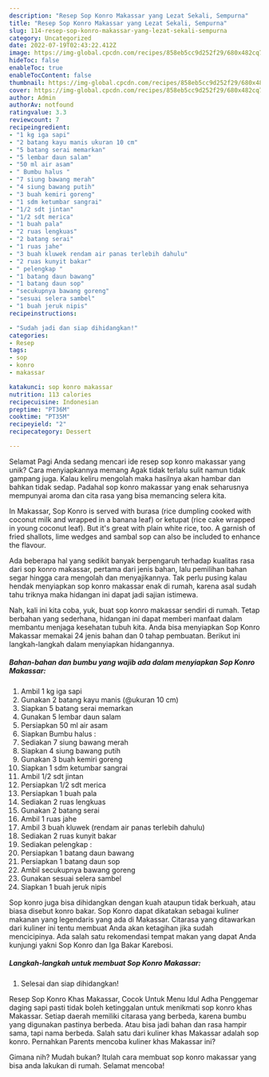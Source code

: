 ```yaml
---
description: "Resep Sop Konro Makassar yang Lezat Sekali, Sempurna"
title: "Resep Sop Konro Makassar yang Lezat Sekali, Sempurna"
slug: 114-resep-sop-konro-makassar-yang-lezat-sekali-sempurna
category: Uncategorized
date: 2022-07-19T02:43:22.412Z
image: https://img-global.cpcdn.com/recipes/858eb5cc9d252f29/680x482cq70/sop-konro-makassar-foto-resep-utama.jpg
hideToc: false
enableToc: true
enableTocContent: false
thumbnail: https://img-global.cpcdn.com/recipes/858eb5cc9d252f29/680x482cq70/sop-konro-makassar-foto-resep-utama.jpg
cover: https://img-global.cpcdn.com/recipes/858eb5cc9d252f29/680x482cq70/sop-konro-makassar-foto-resep-utama.jpg
author: Admin
authorAv: notfound
ratingvalue: 3.3
reviewcount: 7
recipeingredient:
- "1 kg iga sapi"
- "2 batang kayu manis ukuran 10 cm"
- "5 batang serai memarkan"
- "5 lembar daun salam"
- "50 ml air asam"
- " Bumbu halus "
- "7 siung bawang merah"
- "4 siung bawang putih"
- "3 buah kemiri goreng"
- "1 sdm ketumbar sangrai"
- "1/2 sdt jintan"
- "1/2 sdt merica"
- "1 buah pala"
- "2 ruas lengkuas"
- "2 batang serai"
- "1 ruas jahe"
- "3 buah kluwek rendam air panas terlebih dahulu"
- "2 ruas kunyit bakar"
- " pelengkap "
- "1 batang daun bawang"
- "1 batang daun sop"
- "secukupnya bawang goreng"
- "sesuai selera sambel"
- "1 buah jeruk nipis"
recipeinstructions:

- "Sudah jadi dan siap dihidangkan!"
categories:
- Resep
tags:
- sop
- konro
- makassar

katakunci: sop konro makassar 
nutrition: 113 calories
recipecuisine: Indonesian
preptime: "PT36M"
cooktime: "PT35M"
recipeyield: "2"
recipecategory: Dessert

---
```



Selamat Pagi Anda sedang mencari ide resep sop konro makassar yang unik? Cara menyiapkannya memang Agak tidak terlalu sulit namun tidak gampang juga. Kalau keliru mengolah maka hasilnya akan hambar dan bahkan tidak sedap. Padahal sop konro makassar yang enak seharusnya mempunyai aroma dan cita rasa yang bisa memancing selera kita.


In Makassar, Sop Konro is served with burasa (rice dumpling cooked with coconut milk and wrapped in a banana leaf) or ketupat (rice cake wrapped in young coconut leaf). But it&#39;s great with plain white rice, too. A garnish of fried shallots, lime wedges and sambal sop can also be included to enhance the flavour.

Ada beberapa hal yang sedikit banyak berpengaruh terhadap kualitas rasa dari sop konro makassar, pertama dari jenis bahan, lalu pemilihan bahan segar hingga cara mengolah dan menyajikannya. Tak perlu pusing kalau hendak menyiapkan sop konro makassar enak di rumah, karena asal sudah tahu triknya maka hidangan ini dapat jadi sajian istimewa.


Nah, kali ini kita coba, yuk, buat sop konro makassar sendiri di rumah. Tetap berbahan yang sederhana, hidangan ini dapat memberi manfaat dalam membantu menjaga kesehatan tubuh kita. Anda bisa menyiapkan Sop Konro Makassar memakai 24 jenis bahan dan 0 tahap pembuatan. Berikut ini langkah-langkah dalam menyiapkan hidangannya.

<!--inarticleads1-->

##### Bahan-bahan dan bumbu yang wajib ada dalam menyiapkan Sop Konro Makassar:

1. Ambil 1 kg iga sapi
1. Gunakan 2 batang kayu manis (@ukuran 10 cm)
1. Siapkan 5 batang serai memarkan
1. Gunakan 5 lembar daun salam
1. Persiapkan 50 ml air asam
1. Siapkan  Bumbu halus :
1. Sediakan 7 siung bawang merah
1. Siapkan 4 siung bawang putih
1. Gunakan 3 buah kemiri goreng
1. Siapkan 1 sdm ketumbar sangrai
1. Ambil 1/2 sdt jintan
1. Persiapkan 1/2 sdt merica
1. Persiapkan 1 buah pala
1. Sediakan 2 ruas lengkuas
1. Gunakan 2 batang serai
1. Ambil 1 ruas jahe
1. Ambil 3 buah kluwek (rendam air panas terlebih dahulu)
1. Sediakan 2 ruas kunyit bakar
1. Sediakan  pelengkap :
1. Persiapkan 1 batang daun bawang
1. Persiapkan 1 batang daun sop
1. Ambil secukupnya bawang goreng
1. Gunakan sesuai selera sambel
1. Siapkan 1 buah jeruk nipis


Sop konro juga bisa dihidangkan dengan kuah ataupun tidak berkuah, atau biasa disebut konro bakar. Sop Konro dapat dikatakan sebagai kuliner makanan yang legendaris yang ada di Makassar. Citarasa yang ditawarkan dari kuliner ini tentu membuat Anda akan ketagihan jika sudah mencicipinya. Ada salah satu rekomendasi tempat makan yang dapat Anda kunjungi yakni Sop Konro dan Iga Bakar Karebosi. 

<!--inarticleads2-->

##### Langkah-langkah untuk membuat Sop Konro Makassar:


1. Selesai dan siap dihidangkan!

Resep Sop Konro Khas Makassar, Cocok Untuk Menu Idul Adha Penggemar daging sapi pasti tidak boleh ketinggalan untuk menikmati sop konro khas Makassar. Setiap daerah memiliki citarasa yang berbeda, karena bumbu yang digunakan pastinya berbeda. Atau bisa jadi bahan dan rasa hampir sama, tapi nama berbeda. Salah satu dari kuliner khas Makassar adalah sop konro. Pernahkan Parents mencoba kuliner khas Makassar ini? 

Gimana nih? Mudah bukan? Itulah cara membuat sop konro makassar yang bisa anda lakukan di rumah. Selamat mencoba!
